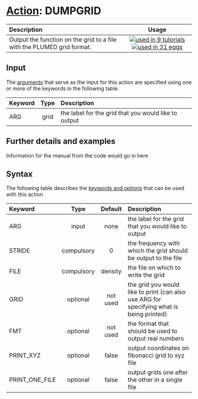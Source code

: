# [Action](actions.md): DUMPGRID

| Description    | Usage |
|:--------|:--------:|
| Output the function on the grid to a file with the PLUMED grid format. | [![used in 9 tutorials](https://img.shields.io/badge/tutorials-9-green.svg)](https://www.plumed-tutorials.org/browse.html?search=DUMPGRID)[![used in 31 eggs](https://img.shields.io/badge/nest-31-green.svg)](https://www.plumed-nest.org/browse.html?search=DUMPGRID) | 

## Input

The [arguments](specifying_arguments.html) that serve as the input for this action are specified using one or more of the keywords in the following table.

| Keyword |  Type | Description |
|:--------|:------:|:-----------|
| ARG | grid | the label for the grid that you would like to output |


## Further details and examples 
Information for the manual from the code would go in here 
## Syntax 
The following table describes the [keywords and options](parsing.md) that can be used with this action 

| Keyword | Type | Default | Description |
|:-------|:----:|:-------:|:-----------|
| ARG | input | none | the label for the grid that you would like to output |
| STRIDE | compulsory | 0 |  the frequency with which the grid should be output to the file |
| FILE | compulsory | density |  the file on which to write the grid |
| GRID | optional | not used | the grid you would like to print (can also use ARG for specifying what is being printed) |
| FMT | optional | not used | the format that should be used to output real numbers |
| PRINT_XYZ | optional | false |  output coordinates on fibonacci grid to xyz file |
| PRINT_ONE_FILE | optional | false |  output grids one after the other in a single file |

